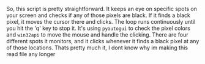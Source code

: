 So, this script is pretty straightforward. It keeps an eye on specific spots on your screen and checks if any of those pixels are black. If it finds a black pixel, it moves the cursor there and clicks. The loop runs continuously until you hit the 'q' key to stop it. 
It's using `pyautogui` to check the pixel colors and `win32api` to move the mouse and handle the clicking. There are four different spots it monitors, and it clicks whenever it finds a black pixel at any of those locations.
Thats pretty much it, I dont know why im making this read file any longer
